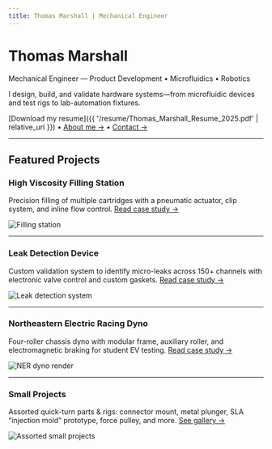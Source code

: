 ```yaml
---
title: Thomas Marshall | Mechanical Engineer
---
```


# Thomas Marshall
Mechanical Engineer — Product Development • Microfluidics • Robotics

I design, build, and validate hardware systems—from microfluidic devices and test rigs to lab-automation fixtures.

[Download my resume]({{ '/resume/Thomas_Marshall_Resume_2025.pdf' | relative_url }})  • [About me →](/about.md) • [Contact →](/contact.md)

---

## Featured Projects

### High Viscosity Filling Station
Precision filling of multiple cartridges with a pneumatic actuator, clip system, and inline flow control.
[Read case study →](/projects/high-viscosity-filling-station.md)

![Filling station](/images/hvfs-setup.jpg)

---

### Leak Detection Device
Custom validation system to identify micro-leaks across 150+ channels with electronic valve control and custom gaskets.
[Read case study →](/projects/leak-detection-device.md)

![Leak detection system](/images/leak-system-hero.jpg)

---

### Northeastern Electric Racing Dyno
Four-roller chassis dyno with modular frame, auxiliary roller, and electromagnetic braking for student EV testing.
[Read case study →](/projects/ner-dyno.md)

![NER dyno render](/images/ner-render.jpg)

---

### Small Projects
Assorted quick-turn parts & rigs: connector mount, metal plunger, SLA “injection mold” prototype, force pulley, and more.
[See gallery →](/projects/small-projects.md)

![Assorted small projects](/images/small-connector-mount.jpg)
